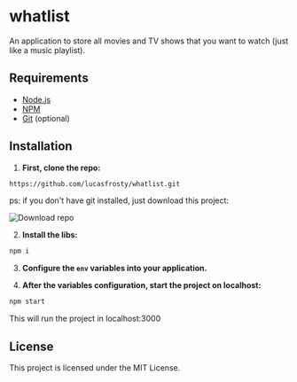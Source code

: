 # whatlist
An application to store all movies and TV shows that you want to watch (just like a music playlist).

## Requirements

- [Node.js](https://nodejs.org/en/)
- [NPM](https://www.npmjs.com/)
- [Git](https://git-scm.com/) (optional)

## Installation
1. **First, clone the repo:**
```bash
https://github.com/lucasfrosty/whatlist.git
```
ps: if you don't have git installed, just download this project:

![Download repo](https://github.com/lucasfrosty/whatlist/blob/master/imgs/download.jpg)

2. **Install the libs:**
```bash
npm i
```

3. **Configure the ``env`` variables into your application.**

4. **After the variables configuration, start the project on localhost:**
```bash
npm start
```

This will run the project in localhost:3000

## License
This project is licensed under the MIT License.